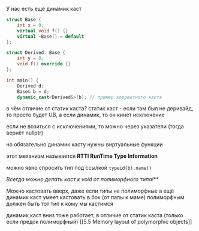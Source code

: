 У нас есть ещё динамик каст
```cpp
struct Base {
	int x = 0;
	virtual void f() {}
	virtual ~Base() = default
};

struct Derived: Base {
	int y = 0;
	void f() override {}
};

int main() {
	Derived d;
	Base& b = d;
	dynamic_cast<Derived&>(b); // пример корректного каста
```
в чём отличие от статик каста?
статик каст - если там был не деривайд, то просто будет UB, а если динамик, то он кинет исключение

если не возиться с исключениями, то можно через указатели (тогда вернёт nullptr)

но обязательно динамик касту нужны виртуальные функции

этот механизм называется **RTTI RunTime Type Information**


можно явно спросить тип под ссылкой
`typeid(b).name()`

**Всегда можно делать каст к void* от полиморфного типа!***

Можно кастовать вверх, даже если типы не полиморфные
а ещё динамик каст умеет кастовать в бок (от папы к маме)
полиморфным должен быть тот тип к кому мы кастимся

динамик каст вниз тоже работает, в отличие от статик каста (только если предок полиморфный)
[[5.5 Memory layout of polymorphic objects]]
